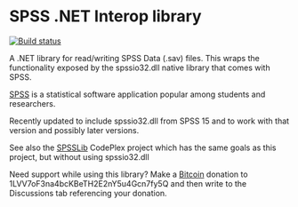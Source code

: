 # SPSS .NET Interop library

[![Build status](https://ci.appveyor.com/api/projects/status/9b4wxncod4krpsa8?svg=true)](https://ci.appveyor.com/project/AArnott/spss-net)

A .NET library for read/writing SPSS Data (.sav) files. This wraps the functionality exposed by the spssio32.dll native library that comes with SPSS.

[SPSS][1] is a statistical software application popular among students and researchers.

Recently updated to include spssio32.dll from SPSS 15 and to work with that version and possibly later versions.

See also the [SPSSLib][2] CodePlex project which has the same goals as this project, but without using spssio32.dll

Need support while using this library?
Make a [Bitcoin][3] donation to 1LVV7oF3na4bcKBeTH2E2nY5u4Gcn7fy5Q and then write to the Discussions tab referencing your donation.

[1]: http://www.spss.com/spss
[2]: http://spsslib.codeplex.com/
[3]: http://bitcoin.org/
